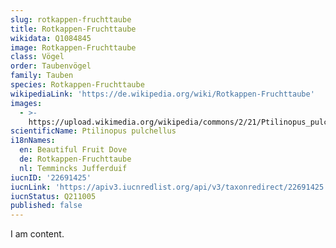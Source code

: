 ```yaml
---
slug: rotkappen-fruchttaube
title: Rotkappen-Fruchttaube
wikidata: Q1084845
image: Rotkappen-Fruchttaube
class: Vögel
order: Taubenvögel
family: Tauben
species: Rotkappen-Fruchttaube
wikipediaLink: 'https://de.wikipedia.org/wiki/Rotkappen-Fruchttaube'
images:
  - >-
    https://upload.wikimedia.org/wikipedia/commons/2/21/Ptilinopus_pulchellus_-Discovery_Cove_-Orlando-8.jpg
scientificName: Ptilinopus pulchellus
i18nNames:
  en: Beautiful Fruit Dove
  de: Rotkappen-Fruchttaube
  nl: Temmincks Jufferduif
iucnID: '22691425'
iucnLink: 'https://apiv3.iucnredlist.org/api/v3/taxonredirect/22691425'
iucnStatus: Q211005
published: false
---
```


I am content.

